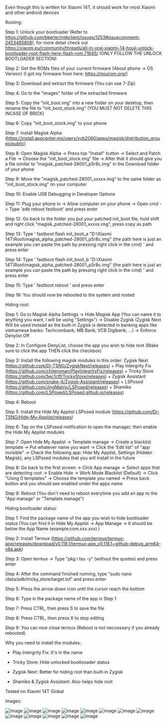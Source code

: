 Even though this is written for Xiaomi 14T, it should work for most Xiaomi and other android devices

Rooting:

Step 1: Unlock your bootloader (Refer to https://github.com/bkerler/mtkclient/issues/1253#issuecomment-2453485808), for more detail check out https://xiaomi.eu/community/threads/all-in-one-xiaomi-14-houji-unlock-bootloader-root-flash-twrp-flash-rom.71645/ (ONLY FOLLOW THE UNLOCK BOOTLOADER SECTION)

Step 2: Get the ROMs files of your current firmware (About phone -> OS Version) (I got my firmware from here: https://miuirom.org/)

Step 3: Download and extract the firmware (You can use 7-Zip)

Step 4: Go to the "images" folder of the extracted firmware

Step 5: Copy the "init_boot.img" into a new folder on your desktop, then rename the file to "init_boot_stock.img" (YOU MUST NOT DELETE THIS INCASE OF BRICK)

Step 6: Copy "init_boot_stock.img" to your phone

Step 7: Install Magisk Alpha (https://install.appcenter.ms/users/vvb2060/apps/magisk/distribution_groups/public)

Step 8: Open Magisk Alpha -> Press top "Install" button -> Select and Patch a File -> Choose the "init_boot_stock.img" file -> After that it should give you a file similar to "magisk_patched-28001_p5r8c.img" in the Download folder of your phone

Step 9: Move the "magisk_patched-28001_xxxxx.img" to the same folder as "init_boot_stock.img" on your computer

Step 10: Enable USB Debugging in Developer Options

Step 11: Plug your phone in -> Allow computer on your phone -> Open cmd -> Type 'adb reboot fastboot' and press enter

Step 12: Go back to the folder you put your patched init_boot file, hold shift and right click "magisk_patched-28001_xxxxx.img", press copy as path

Step 13: Type ' fastboot flash init_boot_a "D:\Xiaomi 14T\Root\magisk_alpha_patched-28001_p5r8c.img" (the path here is just an example you can paste the path by pressing right click in the cmd) ' and press enter

Step 14: Type ' fastboot flash init_boot_b "D:\Xiaomi 14T\Root\magisk_alpha_patched-28001_p5r8c.img" (the path here is just an example you can paste the path by pressing right click in the cmd) ' and press enter

Step 15: Type ' fastboot reboot ' and press enter

Step 16: You should now be rebooted to the system and rooted


Hiding root:

Step 1: Go to Magisk Alpha Settings -> Hide Magisk App (You can name it to anything you want, I will be using "Settings") -> Disable Zygisk (Zygisk Next Will be used instead as the built-in Zygisk is detected in banking apps like vietnamese banks: Techcombank; MB Bank; VCB Digibank; ...) -> Enforce Denylist Off

Step 2: In Configure DenyList, choose the app you wish to hide root (Make sure to click the app THEN click the checkbox)

Step 3: Install the following magisk modules in this order: Zygisk Next (https://github.com/Dr-TSNG/ZygiskNext/releases) + Play Intergrity Fix (https://github.com/chiteroman/PlayIntegrityFix/releases) + Tricky Store (https://github.com/5ec1cff/TrickyStore/releases) + Zygisk Assistant (https://github.com/snake-4/Zygisk-Assistant/releases) + LSPosed (https://github.com/JingMatrix/LSPosed/releases) + Shamiko (https://github.com/LSPosed/LSPosed.github.io/releases)

Step 4: Reboot

Step 5: Install the Hide My Applist LSPosed module (https://github.com/Dr-TSNG/Hide-My-Applist/releases)

Step 6: Tap on the LSPosed notification to open the manager, then enable the Hide My Applist modules

Step 7: Open Hide My Applist -> Template manage -> Create a blacklist template -> Put whatever name you want -> Click the 'Edit list" of "app invisible" -> Check the following app: Hide My Applist, Settings (Hidden Magisk), any LSPosed modules that you will install in the future

Step 8: Go back to the first screen -> Click App manage -> Select apps that are detecting root -> Enable Hide -> Work Mode Blacklist (Default) -> Click "Using 0 templates" -> Choose the template you named -> Press back button and you should see enabled under the apps name

Step 9: Reboot (You don't need to reboot everytime you add an app to the "App manage" or "Template manage")


Hiding bootloader status:

Step 1: Find the package name of the app you wish to hide bootloader status (You can find it in Hide My Applist -> App Manage -> It should be below the App Name (example:com.xxx.xxx) )

Step 2: Install Termux (https://github.com/termux/termux-app/releases/download/v0.118.1/termux-app_v0.118.1+github-debug_arm64-v8a.apk)

Step 3: Open termux -> Type "pkg i tsu -y" (without the quotes) and press enter

Step 4: After the command finished running, type "sudo nano /data/adb/tricky_store/target.txt" and press enter

Step 5: Press the arrow down icon until the cursor reach the bottom

Step 6: Type in the package name of the app in Step 1

Step 7: Press CTRL, then press S to save the file

Step 8: Press CTRL, then press X to stop editing

Step 9: You can now close termux (Reboot is not neccessary if you already rebooted)


Why you need to install the modules:

- Play Intergrity Fix: It's in the name

- Tricky Store: Hide unlocked bootlooader status

- Zygisk Next: Better for hiding root than built-in Zygisk

- Shamiko & Zygisk Assistant: Also helps hide root


Tested on Xiaomi 14T Global

Images:

![image](https://github.com/user-attachments/assets/9095c40c-f120-4358-b7fa-58d34f73e1f0)
![image](https://github.com/user-attachments/assets/856057ba-45a0-42de-8e9f-b8b4fa38d03d)
![image](https://github.com/user-attachments/assets/65b9ccd2-98df-43c0-b530-2bda994d203e)
![image](https://github.com/user-attachments/assets/32bed38b-407a-4f6c-b583-ae7ec3e6af9c)
![image](https://github.com/user-attachments/assets/c383aab4-385d-4540-b3e1-15694ac43bf7)
![image](https://github.com/user-attachments/assets/6cb09d52-a83b-4308-beab-364c1fc42baf)
![image](https://github.com/user-attachments/assets/a98f5023-4862-40d7-8e8f-09620cd2c4b3)
![image](https://github.com/user-attachments/assets/74596ec2-21f7-405d-85e0-0006c112499e)
![image](https://github.com/user-attachments/assets/210824b1-00a3-4c3f-a8fe-ed45364a1479)
![image](https://github.com/user-attachments/assets/d1fe51d7-650b-4f0c-8830-ff11adca6209)
![image](https://github.com/user-attachments/assets/83963301-a37f-493c-b3d3-57978bb1eadc)
![image](https://github.com/user-attachments/assets/4134ecbb-c89c-4e69-82ec-b00429ab0839)
![image](https://github.com/user-attachments/assets/b59abb74-5f40-497e-affa-17c814925120)
